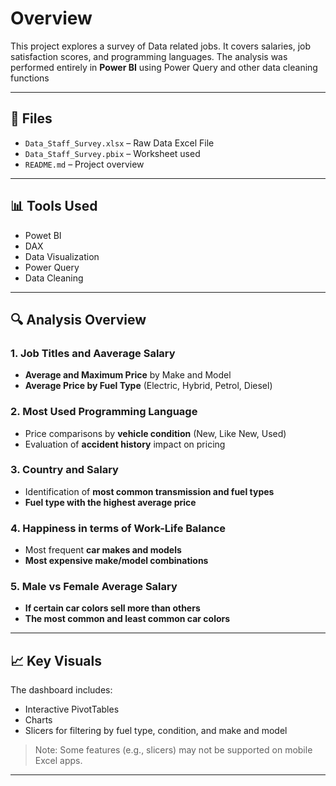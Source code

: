 # Overview
This project explores a survey of Data related jobs. It covers salaries, job satisfaction scores, and programming languages. The analysis was performed entirely in **Power BI** using Power Query and other data cleaning functions

---

## 📂 Files

- `Data_Staff_Survey.xlsx` – Raw Data Excel File
- `Data_Staff_Survey.pbix` – Worksheet used
- `README.md` – Project overview

---

## 📊 Tools Used

- Powet BI
- DAX
- Data Visualization
- Power Query
- Data Cleaning

---

## 🔍 Analysis Overview

### 1. Job Titles and Aaverage Salary

- **Average and Maximum Price** by Make and Model
- **Average Price by Fuel Type** (Electric, Hybrid, Petrol, Diesel)

### 2. Most Used Programming Language

- Price comparisons by **vehicle condition** (New, Like New, Used)
- Evaluation of **accident history** impact on pricing

### 3. Country and Salary

- Identification of **most common transmission and fuel types**
- **Fuel type with the highest average price**

### 4. Happiness in terms of Work-Life Balance

- Most frequent **car makes and models**
- **Most expensive make/model combinations** 

### 5. Male vs Female Average Salary

- **If certain car colors sell more than others**
- **The most common and least common car colors**

---

## 📈 Key Visuals

The dashboard includes:

- Interactive PivotTables
- Charts
- Slicers for filtering by fuel type, condition, and make and model

> Note: Some features (e.g., slicers) may not be supported on mobile Excel apps.

---
